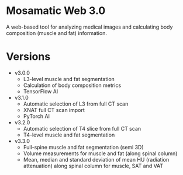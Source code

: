 # Mosamatic Web 3.0
A web-based tool for analyzing medical images and calculating body composition (muscle and fat) information.

# Versions
- v3.0.0
    - L3-level muscle and fat segmentation
    - Calculation of body composition metrics
    - TensorFlow AI
- v3.1.0
    - Automatic selection of L3 from full CT scan
    - XNAT full CT scan import
    - PyTorch AI
- v3.2.0
    - Automatic selection of T4 slice from full CT scan
    - T4-level muscle and fat segmentation
- v3.3.0
    - Full-spine muscle and fat segmentation (semi 3D)
    - Volume measurements for muscle and fat (along spinal column)
    - Mean, median and standard deviation of mean HU (radiation attenuation) along spinal column for muscle, SAT and VAT
